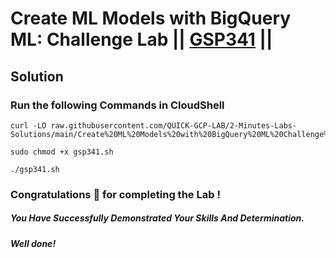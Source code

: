 # Create ML Models with BigQuery ML: Challenge Lab || [GSP341](https://www.cloudskillsboost.google/focuses/14294?parent=catalog) ||

## Solution 

### Run the following Commands in CloudShell

```
curl -LO raw.githubusercontent.com/QUICK-GCP-LAB/2-Minutes-Labs-Solutions/main/Create%20ML%20Models%20with%20BigQuery%20ML%20Challenge%20Lab/gsp341.sh

sudo chmod +x gsp341.sh

./gsp341.sh
```

### Congratulations 🎉 for completing the Lab !

##### *You Have Successfully Demonstrated Your Skills And Determination.*

#### *Well done!*

